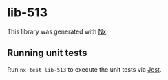 # lib-513

This library was generated with [Nx](https://nx.dev).

## Running unit tests

Run `nx test lib-513` to execute the unit tests via [Jest](https://jestjs.io).

